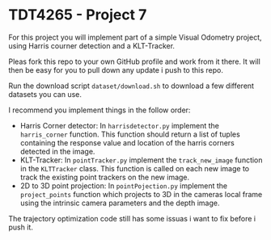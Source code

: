 # TDT4265 - Project 7

For this project you will implement part of a simple Visual Odometry project, using Harris courner detection and a KLT-Tracker.

Pleas fork this repo to your own GitHub profile and work from it there. It will then be easy for you to pull down any update i push to this repo.

Run the download script `dataset/download.sh` to download a few different datasets you can use.

I recommend you implement things in the follow order:

- Harris Corner detector: In `harrisdetector.py` implement the `harris_corner` function. This function should return a list of tuples containing the response value and location of the harris corners detected in the image.
- KLT-Tracker: In `pointTracker.py` implement the `track_new_image` function in the `KLTTracker` class. This function is called on each new image to track the existing point trackers on the new image.
- 2D to 3D point projection: In `pointPojection.py` implement the `project_points` function which projects to 3D in the cameras local frame using the intrinsic camera parameters and the depth image.

The trajectory optimization code still has some issuas i want to fix before i push it.

